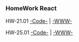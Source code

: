 ### HomeWork React

HW-21.01
[-Code-](<https://github.com/St-ton/REACT/tree/master/HomeWork/hw2101/src>) | 
[-WWW-](<https://st-ton.github.io/reacthomework>)<br/>

HW-25.01
[-Code-](<https://github.com/St-ton/REACT/tree/master/HomeWork/hw2501/src>) |
[-WWW-](<>)<br/>

